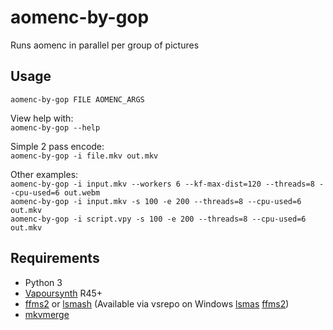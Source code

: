 # aomenc-by-gop

Runs aomenc in parallel per group of pictures

## Usage

```aomenc-by-gop FILE AOMENC_ARGS```

View help with:  
```aomenc-by-gop --help```

Simple 2 pass encode:  
```aomenc-by-gop -i file.mkv out.mkv```

Other examples:  
```aomenc-by-gop -i input.mkv --workers 6 --kf-max-dist=120 --threads=8 --cpu-used=6 out.webm```  
```aomenc-by-gop -i input.mkv -s 100 -e 200 --threads=8 --cpu-used=6 out.mkv```  
```aomenc-by-gop -i script.vpy -s 100 -e 200 --threads=8 --cpu-used=6 out.mkv```

## Requirements
- Python 3
- [Vapoursynth](http://www.vapoursynth.com/) R45+
- [ffms2](https://github.com/FFMS/ffms2) or [lsmash](https://github.com/VFR-maniac/L-SMASH-Works) (Available via vsrepo on Windows [lsmas](http://vsdb.top/plugins/lsmas) [ffms2](http://vsdb.top/plugins/ffms2))
- [mkvmerge](https://mkvtoolnix.download/)
